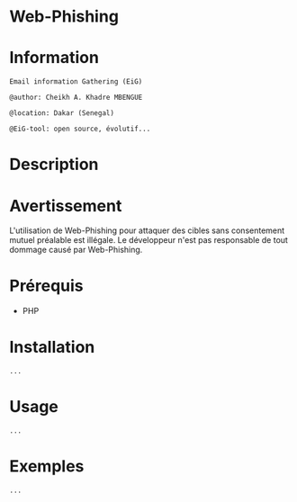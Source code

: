 Web-Phishing
==========


Information
===========
```
Email information Gathering (EiG)

@author: Cheikh A. Khadre MBENGUE

@location: Dakar (Senegal)

@EiG-tool: open source, évolutif...
```

Description
===========


Avertissement
=============
L'utilisation de Web-Phishing pour attaquer des cibles sans consentement mutuel préalable est illégale. Le développeur n'est pas responsable de tout dommage causé par Web-Phishing.

Prérequis
=========

* PHP

Installation
============

```
...
```

Usage
=====

```
...

```

Exemples
========

```
...
```
